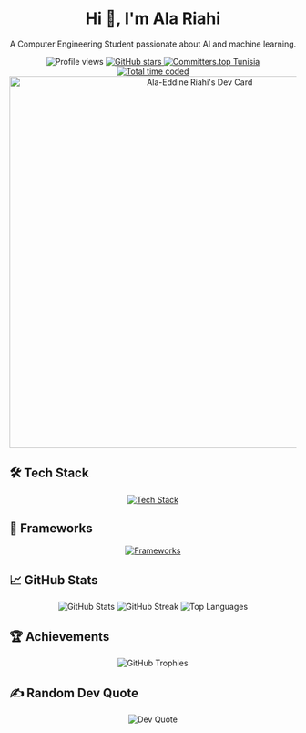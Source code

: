 <h1 align="center">Hi 👋, I'm Ala Riahi</h1>

<p align="center">A Computer Engineering Student passionate about AI and machine learning.</p>

<p align="center">
  <img src="https://komarev.com/ghpvc/?username=alaeddineriahi&label=Profile%20views&color=a88eff&style=flat" alt="Profile views" />
  <a href="https://github.com/alaeddineriahi?tab=repositories&q=&type=&language=&sort=stargazers">
    <img src="https://custom-icon-badges.demolab.com/github/stars/alaeddineriahi?color=ceb011&style=Star-yellow.svg&logo=star" alt="GitHub stars"/>
  </a>
  <a href="https://user-badge.committers.top/tunisia/alaeddineriahi">
    <img src="https://user-badge.committers.top/tunisia/alaeddineriahi.svg" alt="Committers.top Tunisia"/>
  </a>
  <a href="https://wakatime.com/@cc489cd5-4341-43c0-8c5a-1e6cd99b30ac">
    <img src="https://wakatime.com/badge/user/cc489cd5-4341-43c0-8c5a-1e6cd99b30ac.svg" alt="Total time coded" />
  </a>
  <a href="https://app.daily.dev/alaeddineriahi"><img src="https://api.daily.dev/devcards/v2/kFL6KlP0tQwzls678Vy4P.png?type=wide&r=afg" width="652" alt="Ala-Eddine Riahi's Dev Card"/></a>
</p>

## 🛠️ Tech Stack
<p align="center">
  <a href="#">
    <img src="https://skillicons.dev/icons?i=python,c,cpp,java,html,css,js,php,bash,linux,arduino,git,&perline=8" alt="Tech Stack"/>
  </a>
</p>


## 🔧 Frameworks
<p align="center">
  <a href="#">
    <img src="https://skillicons.dev/icons?i=symfony,java,qt,flutter&perline=4" alt="Frameworks"/>
  </a>
</p>


## 📈 GitHub Stats
<p align="center">
  <img src="https://github-readme-stats.vercel.app/api?username=alaeddineriahi&theme=ambient_gradient&hide_border=false&include_all_commits=true&count_private=true" alt="GitHub Stats" />
  <img src="https://github-readme-streak-stats.herokuapp.com/?user=alaeddineriahi&theme=ambient_gradient&hide_border=false" alt="GitHub Streak" />
  <img src="https://github-readme-stats.vercel.app/api/top-langs/?username=alaeddineriahi&theme=ambient_gradient&hide_border=false&include_all_commits=true&count_private=true&layout=compact" alt="Top Languages" />
</p>

## 🏆 Achievements
<p align="center">
  <img src="https://github-profile-trophy.vercel.app/?username=alaeddineriahi&theme=ambient_gradient&no-frame=false&no-bg=false&margin-w=4" alt="GitHub Trophies" />
</p>

## ✍️ Random Dev Quote
<p align="center">
  <img src="https://quotes-github-readme.vercel.app/api?type=vertical&theme=tokyonight" alt="Dev Quote" />
</p>
